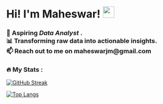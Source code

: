 <h1>
  Hi! I'm Maheswar!
  <img src="https://media.giphy.com/media/hvRJCLFzcasrR4ia7z/giphy.gif" width="30px"/>
</h1>

<h3>👀 Aspiring <i>Data Analyst </i>.<br>
📊 Transforming raw data into actionable insights. <br>
📫 Reach out to me on maheswarjm@gmail.com</h3>



### :fire: My Stats :
[![GitHub Streak](http://github-readme-streak-stats.herokuapp.com?user=jmmaheswar&theme=dark&background=000000)](https://git.io/streak-stats)

[![Top Langs](https://github-readme-stats.vercel.app/api/top-langs/?username=jmmaheswar&layout=compact&theme=vision-friendly-dark)](https://github.com/anuraghazra/github-readme-stats)



